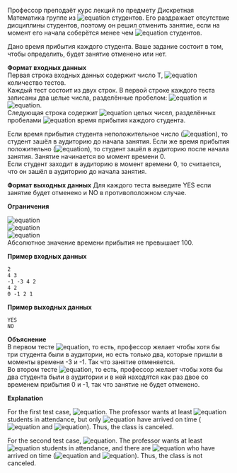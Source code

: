 Профессор преподаёт курс лекций по предмету Дискретная Математика группе из ![equation](http://latex.codecogs.com/svg.latex?\inline&space;N) студентов. Его раздражает отсутствие дисциплины студентов, поэтому он решил отменить занятие, если на момент его начала соберётся менее чем ![equation](http://latex.codecogs.com/svg.latex?\inline&space;K) студентов.

Дано время прибытия каждого студента. Ваше задание состоит в том, чтобы определить, будет занятие отменено или нет.

__Формат входных данных__<br> 
Первая строка входных данных содержит число T, ![equation](http://latex.codecogs.com/svg.latex?\inline&space;-) количество тестов.<br> 
Каждый тест состоит из двух строк. В первой строке каждого теста записаны два целые числа, разделённые пробелом: ![equation](http://latex.codecogs.com/svg.latex?\inline&space;N) и ![equation](http://latex.codecogs.com/svg.latex?\inline&space;K).<br> 
Следующая строка содержит ![equation](http://latex.codecogs.com/svg.latex?\inline&space;N) целых чисел, разделённых пробелами ![equation](http://latex.codecogs.com/svg.latex?\inline&space;-) время прибытия каждого студента.

Если время прибытия студента неположительное число (![equation](http://latex.codecogs.com/svg.latex?\inline&space;\leq0)), то студент зашёл в аудиторию до начала занятия. Если же время прибытия положительно (![equation](http://latex.codecogs.com/svg.latex?\inline&space;>0)), то студент зашёл в аудиторию после начала занятия. 
Занятие начинается во момент времени 0.<br> 
Если студент заходит в аудиторию в момент времени 0, то считается, что он зашёл в аудиторию до начала занятия.

__Формат выходных данных__ 
Для каждого теста выведите YES если занятие будет отменено и NO в противоположном случае.

__Ограничения__

![equation](https://latex.codecogs.com/svg.latex?\inline&space;1&space;<=&space;T&space;<=&space;10)<br>
![equation](https://latex.codecogs.com/svg.latex?\inline&space;1&space;<=&space;N&space;<=&space;1000)<br>
![equation](https://latex.codecogs.com/svg.latex?\inline&space;1&space;<=&space;K&space;<=&space;N)<br>
Абсолютное значение времени прибытия не превышает 100.

__Пример входных данных__
```commandline
2
4 3
-1 -3 4 2
4 2
0 -1 2 1
```
__Пример выходных данных__
```commandline
YES
NO
```
__Объяснение__<br> 
В первом тесте ![equation](https://latex.codecogs.com/svg.latex?\inline&space;K&space;=&space;3), то есть, профессор желает чтобы хотя бы три студента были в аудитории, но есть только два, которые пришли в моменты времени -3 и -1. Так что занятие отменяется.<br> 
Во втором тесте ![equation](https://latex.codecogs.com/svg.latex?\inline&space;K&space;=&space;2), то есть, профессор желает чтобы хотя бы два студента были в аудитории и в ней находятся как раз двое со временем прибытия 0 и -1, так что занятие не будет отменено.

__Explanation__

For the first test case, ![equation](https://latex.codecogs.com/svg.latex?\inline&space;K&space;=&space;3). The professor wants at least ![equation](http://latex.codecogs.com/svg.latex?\inline&space;3) students in attendance, but only ![equation](http://latex.codecogs.com/svg.latex?\inline&space;2) have arrived on time (![equation](http://latex.codecogs.com/svg.latex?\inline&space;-3) and ![equation](http://latex.codecogs.com/svg.latex?\inline&space;-1)). Thus, the class is canceled.

For the second test case, ![equation](https://latex.codecogs.com/svg.latex?\inline&space;K&space;=&space;2). The professor wants at least ![equation](http://latex.codecogs.com/svg.latex?\inline&space;2) students in attendance, and there are ![equation](http://latex.codecogs.com/svg.latex?\inline&space;2) who have arrived on time (![equation](http://latex.codecogs.com/svg.latex?\inline&space;0) and ![equation](http://latex.codecogs.com/svg.latex?\inline&space;-1)). Thus, the class is not canceled.